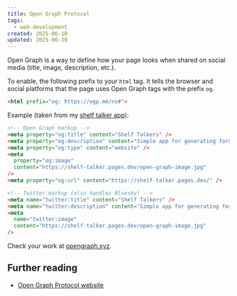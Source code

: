```yaml
---
title: Open Graph Protocol
tags:
  - web-development
created: 2025-06-10
updated: 2025-06-10
---
```


Open Graph is a way to define how your page looks when shared on social media (title, image, description, etc.).

To enable, the following prefix to your `html` tag. It tells the browser and social platforms that the page uses Open Graph tags with the prefix `og`.

```html
<html prefix="og: https://ogp.me/ns#">
```

Example (taken from my [shelf talker app)](https://shelf-talker.pages.dev/):

```html
<!-- Open Graph markup -->
<meta property="og:title" content="Shelf Talkers" />
<meta property="og:description" content="Simple app for generating formatted shelf talkers." />
<meta property="og:type" content="website" />
<meta
  property="og:image"
  content="https://shelf-talker.pages.dev/open-graph-image.jpg"
/>
<meta property="og:url" content="https://shelf-talker.pages.dev/" />

<!-- Twitter markup (also handles Bluesky) -->
<meta name="twitter:title" content="Shelf Talkers" />
<meta name="twitter:description" content="Simple app for generating formatted shelf talkers." />
<meta
  name="twitter:image"
  content="https://shelf-talker.pages.dev/open-graph-image.jpg"
/>
```

Check your work at [opengraph.xyz](https://www.opengraph.xyz/).

## Further reading

- [Open Graph Protocol website](https://ogp.me/)
